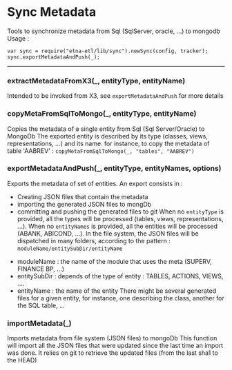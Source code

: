 # Sync Metadata
Tools to synchronize metadata from Sql (SqlServer, oracle, ...) to mongodb
Usage : 
```
var sync = require("etna-etl/lib/sync").newSync(config, tracker);
sync.exportMetadataAndPush(_);
```
--------------------------
### extractMetadataFromX3(_, entityType, entityName)
Intended to be invoked from X3, see `exportMetadataAndPush` for more details
### copyMetaFromSqlToMongo(_, entityType, entityName)
Copies the metadata of a single entity from Sql (Sql Server/Oracle) to MongoDb
The exported entity is described by its type (classes, views, representations, ...)
and its name.
for instance, to copy the metadata of table 'AABREV' : `copyMetaFromSqlToMongo(_, "tables", "AABREV")`
### exportMetadataAndPush(_, entityType, entityNames, options)
Exports the metadata of set of entities.
An export consists in :
- Creating JSON files that contain the metadata
- importing the generated JSON files to mongDb
- committing and pushing the generated files to git
When no `entityType` is provided, all the types will be processed (tables, views, representations, ...).
When no `entityNames` is provided, all the entities will be processed (ABANK, ABICOND, ...).
In the file system, the JSON files will be dispatched in many folders, according to 
the pattern : `moduleName/entitySubDir/entityName`
* moduleName : the name of the module that uses the meta (SUPERV, FINANCE BP, ...)
* entitySubDir : depends of the type of entity : TABLES, ACTIONS, VIEWS, ....
* entityName : the name of the entity
There might be several generated files for a given entity, for instance, one describing
the class, another for the SQL table, ...
### importMetadata(_)
Imports metadata from file system (JSON files) to mongoDb
This function will import all the JSON files that were updated since the last time
an import was done. It relies on git to retrieve the updated files (from the last sha1 to the HEAD) 
